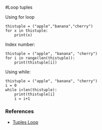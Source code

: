 #Loop tuples

Using for loop
```
thistuple = ("apple","banana","cherry")
for x in thistuple:
	print(x)
```

Index number:
```
thistuple = ("apple", "banana", "cherry")
for i in range(len(thistuple)):
	print(thistuple[i])
```

Using while:
```
thistuple = ("apple", "banana", "cherry")
i = 0
while i<len(thistuple):
	print(thistuple[i]
	i = i+1
```

### References
- [Tuples Loop](https://www.w3schools.com/python/python_tuples_loop.asp)
